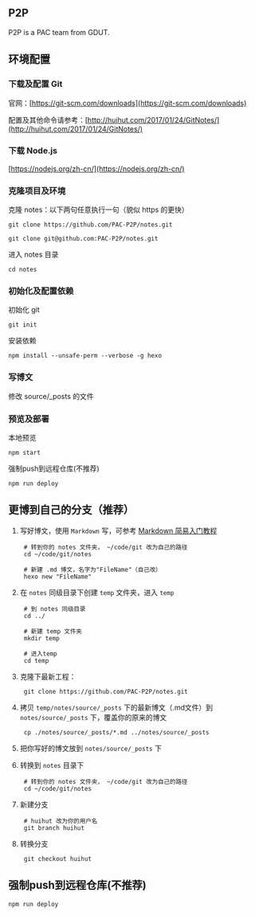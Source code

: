 ## P2P

P2P is a PAC team from GDUT.

## 环境配置

### 下载及配置 Git

官网：[https://git-scm.com/downloads](https://git-scm.com/downloads)

配置及其他命令请参考：[http://huihut.com/2017/01/24/GitNotes/](http://huihut.com/2017/01/24/GitNotes/)

### 下载 Node.js

[https://nodejs.org/zh-cn/](https://nodejs.org/zh-cn/)

### 克隆项目及环境

克隆 notes：以下两句任意执行一句（貌似 https 的更快）


```
git clone https://github.com/PAC-P2P/notes.git

git clone git@github.com:PAC-P2P/notes.git

```

进入 notes 目录


```
cd notes
```

### 初始化及配置依赖

初始化 git

```
git init
```
安装依赖

``` 
npm install --unsafe-perm --verbose -g hexo	
```

### 写博文


修改 source/_posts 的文件


### 预览及部署

本地预览

```
npm start
```

强制push到远程仓库(不推荐)

```
npm run deploy
```

## 更博到自己的分支（推荐）

1. 写好博文，使用 `Markdown` 写，可参考 [Markdown 简易入门教程](http://huihut.com/2017/01/25/)

		# 转到你的 notes 文件夹， ~/code/git 改为自己的路径
		cd ~/code/git/notes
		
		# 新建 .md 博文，名字为"FileName"（自己改）
		hexo new "FileName"

2. 在 `notes` 同级目录下创建 `temp` 文件夹，进入 `temp`  

		# 到 notes 同级目录
		cd ../
		
		# 新建 temp 文件夹
		mkdir temp
		
		# 进入temp
		cd temp
		
3. 克隆下最新工程：

		git clone https://github.com/PAC-P2P/notes.git

4. 拷贝 `temp/notes/source/_posts` 下的最新博文（.md文件）到 `notes/source/_posts` 下，覆盖你的原来的博文

		cp ./notes/source/_posts/*.md ../notes/source/_posts

5. 把你写好的博文放到 `notes/source/_posts` 下

6. 转换到 `notes` 目录下

		# 转到你的 notes 文件夹， ~/code/git 改为自己的路径
		cd ~/code/git/notes

7. 新建分支

		# huihut 改为你的用户名
		git branch huihut
		
8. 转换分支

		git checkout huihut



## 强制push到远程仓库(不推荐)

	npm run deploy
	
	